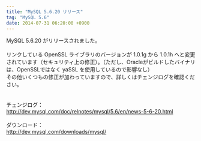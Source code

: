 ```yaml
---
title: "MySQL 5.6.20 リリース"
tag: "MySQL 5.6"
date: 2014-07-31 06:20:00 +0900
---
```


MySQL 5.6.20 がリリースされました。<br>
<br>
リンクしている OpenSSL ライブラリのバージョンが 1.0.1g から 1.0.1h へと変更されています（セキュリティ上の修正）。（ただし、Oracleがビルドしたバイナリは、OpenSSLではなく yaSSL を使用しているので影響なし）<br>
その他いくつもの修正が加わっていますので、詳しくはチェンジログを確認ください。<br>
<br>
<br>
チェンジログ：<br>
http://dev.mysql.com/doc/relnotes/mysql/5.6/en/news-5-6-20.html<br>
<br>
ダウンロード：<br>
http://dev.mysql.com/downloads/mysql/<br>
<br>
